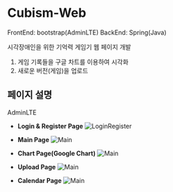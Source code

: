 # Cubism-Web
FrontEnd: bootstrap(AdminLTE)
BackEnd: Spring(Java)

시각장애인을 위한 기억력 게임기 웹 페이지 개발

1. 게임 기록들을 구글 차트를 이용하여 시각화
2. 새로운 버전(게임)을 업로드

## 페이지 설명
AdminLTE 
* __Login & Register Page__
![LoginRegister](https://github.com/doorisopen/Cubism-Web/blob/master/img/CubismWeb_loginPage.JPG)

* __Main Page__
![Main](https://github.com/doorisopen/Cubism-Web/blob/master/img/CubismWeb_mainPage.JPG)

* __Chart Page(Google Chart)__
![Main](https://github.com/doorisopen/Cubism-Web/blob/master/img/CubismWeb_chartPage.JPG)

* __Upload Page__
![Main](https://github.com/doorisopen/Cubism-Web/blob/master/img/CubismWeb_uploadPage.JPG)

* __Calendar Page__
![Main](https://github.com/doorisopen/Cubism-Web/blob/master/img/CubismWeb_calendarPage.JPG)